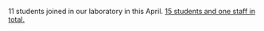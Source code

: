 11 students joined in our laboratory in this April. <a href="https://lab.ueda.asia/?page_id=36">15 students and one staff in total.</a>
